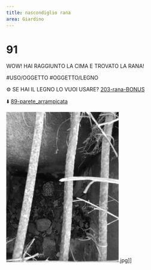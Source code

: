 ```yaml
---
title: nascondiglio rana
area: Giardino
---
```

# 91
WOW! HAI RAGGIUNTO LA CIMA E TROVATO LA RANA!

#USO/OGGETTO #OGGETTO/LEGNO 

⚙️ SE HAI IL LEGNO LO VUOI USARE? [203-rana-BONUS](203-rana-BONUS.md)

⬇️ [89-parete_arrampicata](89-parete_arrampicata.md)

![foto_114](../_assets/preview/foto_114.jpg).jpg]]